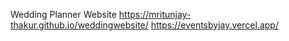 Wedding Planner Website
https://mritunjay-thakur.github.io/weddingwebsite/
https://eventsbyjay.vercel.app/

